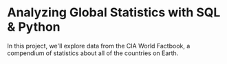 # Analyzing Global Statistics with SQL & Python
In this project, we'll explore data from the CIA World Factbook, a compendium of statistics about all of the countries on Earth.
